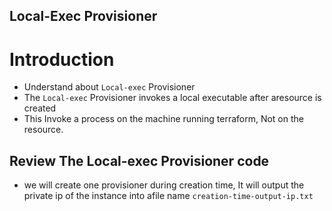 ## Local-Exec Provisioner
# Introduction
- Understand about `Local-exec` Provisioner
- The `Local-exec` Provisioner invokes a local executable after aresource is created 
- This Invoke a process on the machine running terraform, Not on the resource.

## Review The Local-exec Provisioner code
- we will create one provisioner during creation time, It will output the private ip of the instance into afile name `creation-time-output-ip.txt` 

